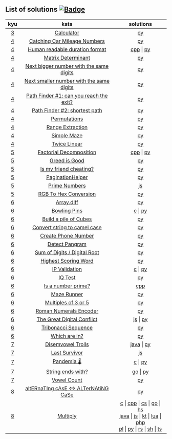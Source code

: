 ## List of solutions [![Badge](https://www.codewars.com/users/e1630m/badges/small)](https://www.codewars.com/users/e1630m)
| kyu | kata | solutions |
| :-: | :--: | :-------: |
| [3](https://github.com/e1630m/codewars/tree/main/3kyu) | [Calculator](https://www.codewars.com/kata/5235c913397cbf2508000048)                                       | [py](https://github.com/e1630m/codewars/blob/main/3kyu/calculator.py) |
| [4](https://github.com/e1630m/codewars/tree/main/4kyu) | [Catching Car Mileage Numbers](https://www.codewars.com/kata/52c4dd683bfd3b434c000292)                     | [py](https://github.com/e1630m/codewars/blob/main/4kyu/catching_car_mileage_numbers.py) |
| [4](https://github.com/e1630m/codewars/tree/main/4kyu) | [Human readable duration format](https://www.codewars.com/kata/52742f58faf5485cae000b9a)                   | [cpp](https://github.com/e1630m/codewars/blob/main/4kyu/human_readable_duration_format.cpp) \| [py](https://github.com/e1630m/codewars/blob/main/4kyu/human_readable_duration_format.py) |
| [4](https://github.com/e1630m/codewars/tree/main/4kyu) | [Matrix Determinant](https://www.codewars.com/kata/52a382ee44408cea2500074c)                               | [py](https://github.com/e1630m/codewars/blob/main/4kyu/matrix_determinant.py) |
| [4](https://github.com/e1630m/codewars/tree/main/4kyu) | [Next bigger number with the same digits](https://www.codewars.com/kata/55983863da40caa2c900004e)          | [py](https://github.com/e1630m/codewars/blob/main/4kyu/next_bigger_number_with_the_same_digits.py) |
| [4](https://github.com/e1630m/codewars/tree/main/4kyu) | [Next smaller number with the same digits](https://www.codewars.com/kata/5659c6d896bc135c4c00021e)         | [py](https://github.com/e1630m/codewars/blob/main/4kyu/next_smaller_number_with_the_same_digits.py) |
| [4](https://github.com/e1630m/codewars/tree/main/4kyu) | [Path Finder #1: can you reach the exit?](https://www.codewars.com/kata/5765870e190b1472ec0022a2)          | [py](https://github.com/e1630m/codewars/blob/main/4kyu/path_finder_1_can_you_reach_the_exit.py) |
| [4](https://github.com/e1630m/codewars/tree/main/4kyu) | [Path Finder #2: shortest path](https://www.codewars.com/kata/57658bfa28ed87ecfa00058a)                    | [py](https://github.com/e1630m/codewars/blob/main/4kyu/path_finder_2_shortest_path.py) |
| [4](https://github.com/e1630m/codewars/tree/main/4kyu) | [Permutations](https://www.codewars.com/kata/5254ca2719453dcc0b00027d)                                     | [py](https://github.com/e1630m/codewars/blob/main/4kyu/permutations.py) |
| [4](https://github.com/e1630m/codewars/tree/main/4kyu) | [Range Extraction](https://www.codewars.com/kata/51ba717bb08c1cd60f00002f)                                 | [py](https://github.com/e1630m/codewars/blob/main/4kyu/range_extraction.py) |
| [4](https://github.com/e1630m/codewars/tree/main/4kyu) | [Simple Maze](https://www.codewars.com/kata/56bb9b7838dd34d7d8001b3c)                                      | [py](https://github.com/e1630m/codewars/blob/main/4kyu/simple_maze.py) |
| [4](https://github.com/e1630m/codewars/tree/main/4kyu) | [Twice Linear](https://www.codewars.com/kata/5672682212c8ecf83e000050)                                     | [py](https://github.com/e1630m/codewars/blob/main/4kyu/twice_linear.py) |
| [5](https://github.com/e1630m/codewars/tree/main/5kyu) | [Factorial Decomposition](https://www.codewars.com/kata/5a045fee46d843effa000070)                          | [cpp](https://github.com/e1630m/codewars/blob/main/5kyu/factorial_decomposition.cpp) \| [py](https://github.com/e1630m/codewars/blob/main/5kyu/factorial_decomposition.py) |
| [5](https://github.com/e1630m/codewars/tree/main/5kyu) | [Greed is Good](https://www.codewars.com/kata/5270d0d18625160ada0000e4)                                    | [py](https://github.com/e1630m/codewars/blob/main/5kyu/greed_is_good.py) |
| [5](https://github.com/e1630m/codewars/tree/main/5kyu) | [Is my friend cheating?](https://www.codewars.com/kata/5547cc7dcad755e480000004)                           | [py](https://github.com/e1630m/codewars/blob/main/5kyu/is_my_friend_cheating.py) |
| [5](https://github.com/e1630m/codewars/tree/main/5kyu) | [PaginationHelper](https://www.codewars.com/kata/515bb423de843ea99400000a)                                 | [py](https://github.com/e1630m/codewars/blob/main/5kyu/pagination_helper.py) |
| [5](https://github.com/e1630m/codewars/tree/main/5kyu) | [Prime Numbers](https://www.codewars.com/kata/52dd72494367608ac1000416)                                    | [js](https://github.com/e1630m/codewars/blob/main/5kyu/prime_numbers.js) |
| [5](https://github.com/e1630m/codewars/tree/main/5kyu) | [RGB To Hex Conversion](https://www.codewars.com/kata/513e08acc600c94f01000001)                            | [py](https://github.com/e1630m/codewars/blob/main/5kyu/rgb_to_hex_conversion.py) |
| [6](https://github.com/e1630m/codewars/tree/main/6kyu) | [Array.diff](https://www.codewars.com/kata/523f5d21c841566fde000009)                                       | [py](https://github.com/e1630m/codewars/blob/main/6kyu/array_diff.py) |
| [6](https://github.com/e1630m/codewars/tree/main/6kyu) | [Bowling Pins](https://www.codewars.com/kata/585cf93f6ad5e0d9bf000010)                                     | [c](https://github.com/e1630m/codewars/blob/main/6kyu/bowling_pins.c) \| [py](https://github.com/e1630m/codewars/blob/main/6kyu/bowling_pins.py) |
| [6](https://github.com/e1630m/codewars/tree/main/6kyu) | [Build a pile of Cubes](https://www.codewars.com/kata/5592e3bd57b64d00f3000047)                            | [py](https://github.com/e1630m/codewars/blob/main/6kyu/build_a_pile_of_cubes.py) |
| [6](https://github.com/e1630m/codewars/teee/main/6kyu) | [Convert string to camel case](https://www.codewars.com/kata/517abf86da9663f1d2000003)                     | [py](https://github.com/e1630m/codewars/blob/main/6kyu/convert_string_to_camel_case.py) |
| [6](https://github.com/e1630m/codewars/tree/main/6kyu) | [Create Phone Number](https://www.codewars.com/kata/525f50e3b73515a6db000b83)                              | [py](https://github.com/e1630m/codewars/blob/main/6kyu/create_phone_number.py) |
| [6](https://github.com/e1630m/codewars/tree/main/6kyu) | [Detect Pangram](https://www.codewars.com/kata/545cedaa9943f7fe7b000048)                                   | [py](https://github.com/e1630m/codewars/blob/main/6kyu/detect_pangram.py) |
| [6](https://github.com/e1630m/codewars/tree/main/6kyu) | [Sum of Digits / Digital Root](https://www.codewars.com/kata/541c8630095125aba6000c00)                     | [py](https://github.com/e1630m/codewars/blob/main/6kyu/digital_root.py) |
| [6](https://github.com/e1630m/codewars/tree/main/6kyu) | [Highest Scoring Word](https://www.codewars.com/kata/57eb8fcdf670e99d9b000272)                             | [py](https://github.com/e1630m/codewars/blob/main/6kyu/highest_scoring_word.py) |
| [6](https://github.com/e1630m/codewars/tree/main/6kyu) | [IP Validation](https://www.codewars.com/kata/515decfd9dcfc23bb6000006)                                    | [c](https://github.com/e1630m/codewars/blob/main/6kyu/ip_validation.c) \| [py](https://github.com/e1630m/codewars/blob/main/6kyu/ip_validation.py) |
| [6](https://github.com/e1630m/codewars/tree/main/6kyu) | [IQ Test](https://www.codewars.com/kata/552c028c030765286c00007d)                                          | [py](https://github.com/e1630m/codewars/blob/main/6kyu/iq_test.py) |
| [6](https://github.com/e1630m/codewars/tree/main/6kyu) | [Is a number prime?](https://www.codewars.com/kata/5262119038c0985a5b00029f)                               | [cpp](https://github.com/e1630m/codewars/blob/main/6kyu/is_a_number_prime.cpp) |
| [6](https://github.com/e1630m/codewars/tree/main/6kyu) | [Maze Runner](https://www.codewars.com/kata/58663693b359c4a6560001d6)                                      | [py](https://github.com/e1630m/codewars/blob/main/6kyu/maze_runner.py) |
| [6](https://github.com/e1630m/codewars/tree/main/6kyu) | [Multiples of 3 or 5](https://www.codewars.com/kata/514b92a657cdc65150000006)                              | [py](https://github.com/e1630m/codewars/blob/main/6kyu/multiples_of_3_or_5.py) |
| [6](https://github.com/e1630m/codewars/tree/main/6kyu) | [Roman Numerals Encoder](https://www.codewars.com/kata/51b62bf6a9c58071c600001b)                           | [py](https://github.com/e1630m/codewars/blob/main/6kyu/roman_numerals_encoder.py) |
| [6](https://github.com/e1630m/codewars/tree/main/6kyu) | [The Great Digital Conflict](https://www.codewars.com/kata/605150ba96ff8c000b6e3df8)                       | [js](https://github.com/e1630m/codewars/blob/main/6kyu/the_great_digital_conflict.js) \| [py](https://github.com/e1630m/codewars/blob/main/6kyu/the_great_digital_conflict.py) |
| [6](https://github.com/e1630m/codewars/tree/main/6kyu) | [Tribonacci Sequence](https://www.codewars.com/kata/556deca17c58da83c00002db)                              | [py](https://github.com/e1630m/codewars/blob/main/6kyu/tribonacci_sequence.py) |
| [6](https://github.com/e1630m/codewars/tree/main/6kyu) | [Which are in?](https://www.codewars.com/kata/550554fd08b86f84fe000a58)                                    | [py](https://github.com/e1630m/codewars/blob/main/6kyu/which_are_in.py) |
| [7](https://github.com/e1630m/codewars/tree/main/7kyu) | [Disemvowel Trolls](https://www.codewars.com/kata/52fba66badcd10859f00097e)                                | [java](https://github.com/e1630m/codewars/blob/main/7kyu/Troll.java) \| [py](https://github.com/e1630m/codewars/blob/main/7kyu/disemvowel_trolls.py) |
| [7](https://github.com/e1630m/codewars/tree/main/7kyu) | [Last Survivor](https://www.codewars.com/kata/609eee71109f860006c377d1)                                    | [js](https://github.com/e1630m/codewars/blob/main/7kyu/last_survivor.js) |
| [7](https://github.com/e1630m/codewars/tree/main/7kyu) | [Pandemia 🌡️](https://www.codewars.com/kata/5e2596a9ad937f002e510435)                                      | [c](https://github.com/e1630m/codewars/blob/main/7kyu/pandemia.c) \| [py](https://github.com/e1630m/codewars/blob/main/7kyu/pandemia.py) |
| [7](https://github.com/e1630m/codewars/tree/main/7kyu) | [String ends with?](https://www.codewars.com/kata/51f2d1cafc9c0f745c00037d)                                | [go](https://github.com/e1630m/codewars/blob/main/7kyu/string_ends_with.go) \| [py](https://github.com/e1630m/codewars/blob/main/7kyu/string_ends_with.py) |
| [7](https://github.com/e1630m/codewars/tree/main/7kyu) | [Vowel Count](https://www.codewars.com/kata/54ff3102c1bad923760001f3)                                      | [py](https://github.com/e1630m/codewars/blob/main/7kyu/vowel_count.py) |
| [8](https://github.com/e1630m/codewars/tree/main/8kyu) | [altERnaTIng cAsE <=> ALTerNAtiNG CaSe](https://www.codewars.com/kata/56efc695740d30f963000557)            | [py](https://github.com/e1630m/codewars/blob/main/8kyu/alternating_case.py) |
| [8](https://github.com/e1630m/codewars/tree/main/8kyu) | [Multiply](https://www.codewars.com/kata/50654ddff44f800200000004)                                         | [c](https://github.com/e1630m/codewars/blob/main/8kyu/multiply.c) \| [cpp](https://github.com/e1630m/codewars/blob/main/8kyu/multiply.cpp) \| [cs](https://github.com/e1630m/codewars/blob/main/8kyu/multiply.cs) \| [go](https://github.com/e1630m/codewars/blob/main/8kyu/multiply.go) \| [hs](https://github.com/e1630m/codewars/blob/main/8kyu/multiply.hs) <br> [java](https://github.com/e1630m/codewars/blob/main/8kyu/Multiply.java) \| [js](https://github.com/e1630m/codewars/blob/main/8kyu/multiply.js) \| [kt](https://github.com/e1630m/codewars/blob/main/8kyu/multiply.kt) \| [lua](https://github.com/e1630m/codewars/blob/main/8kyu/multiply.lua) \| [php](https://github.com/e1630m/codewars/blob/main/8kyu/multiply.php) <br> [pl](https://github.com/e1630m/codewars/blob/main/8kyu/multiply.pl) \| [py](https://github.com/e1630m/codewars/blob/main/8kyu/multiply.py) \| [rs](https://github.com/e1630m/codewars/blob/main/8kyu/multiply.rs) \| [sh](https://github.com/e1630m/codewars/blob/main/8kyu/multiply.sh) \| [ts](https://github.com/e1630m/codewars/blob/main/8kyu/multiply.ts) |
